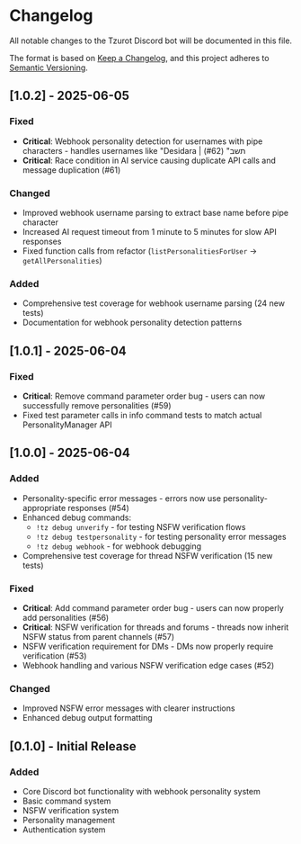 # Changelog

All notable changes to the Tzurot Discord bot will be documented in this file.

The format is based on [Keep a Changelog](https://keepachangelog.com/en/1.0.0/),
and this project adheres to [Semantic Versioning](https://semver.org/spec/v2.0.0.html).

## [1.0.2] - 2025-06-05

### Fixed
- **Critical**: Webhook personality detection for usernames with pipe characters - handles usernames like "Desidara | תשב" (#62)
- **Critical**: Race condition in AI service causing duplicate API calls and message duplication (#61)

### Changed
- Improved webhook username parsing to extract base name before pipe character
- Increased AI request timeout from 1 minute to 5 minutes for slow API responses
- Fixed function calls from refactor (`listPersonalitiesForUser` → `getAllPersonalities`)

### Added
- Comprehensive test coverage for webhook username parsing (24 new tests)
- Documentation for webhook personality detection patterns

## [1.0.1] - 2025-06-04

### Fixed
- **Critical**: Remove command parameter order bug - users can now successfully remove personalities (#59)
- Fixed test parameter calls in info command tests to match actual PersonalityManager API

## [1.0.0] - 2025-06-04

### Added
- Personality-specific error messages - errors now use personality-appropriate responses (#54)
- Enhanced debug commands:
  - `!tz debug unverify` - for testing NSFW verification flows
  - `!tz debug testpersonality` - for testing personality error messages
  - `!tz debug webhook` - for webhook debugging
- Comprehensive test coverage for thread NSFW verification (15 new tests)

### Fixed
- **Critical**: Add command parameter order bug - users can now properly add personalities (#56)
- **Critical**: NSFW verification for threads and forums - threads now inherit NSFW status from parent channels (#57)
- NSFW verification requirement for DMs - DMs now properly require verification (#53)
- Webhook handling and various NSFW verification edge cases (#52)

### Changed
- Improved NSFW error messages with clearer instructions
- Enhanced debug output formatting

## [0.1.0] - Initial Release

### Added
- Core Discord bot functionality with webhook personality system
- Basic command system
- NSFW verification system
- Personality management
- Authentication system